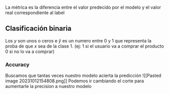 La métrica es la diferencia entre el valor predecido por el modelo y el valor real correspondiente al label

## Clasificación binaria
Los $y$ son unos o ceros e $\hat{y}$ es un numero entre 0 y 1 que representa la proba de que $x$ sea de la clase 1. (ej: 1 si el usuario va a comprar el producto 0 si no lo va a comprar)

### Accuracy
Buscamos que tantas veces nuestro modelo acierta la predicción
![[Pasted image 20231012154808.png]]
Podemos ir cambiando el corte para aumentarle la precision a nuestro modelo